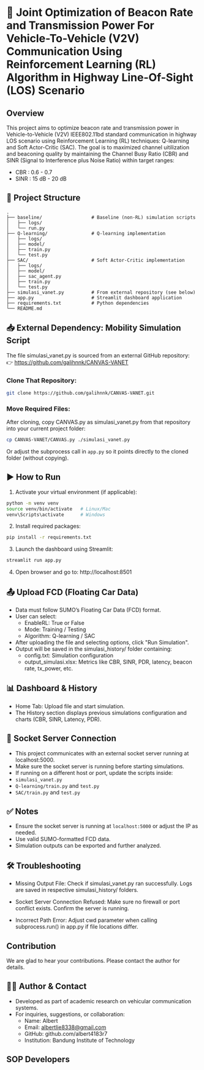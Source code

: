 # 🚗 Joint Optimization of Beacon Rate and Transmission Power For Vehicle-To-Vehicle (V2V) Communication Using Reinforcement Learning (RL) Algorithm in Highway Line-Of-Sight (LOS) Scenario

## Overview
This project aims to optimize beacon rate and transmission power in Vehicle-to-Vehicle (V2V) IEEE802.11bd standard communication in  highway LOS scenario using Reinforcement Learning (RL) techniques: Q-learning and Soft Actor-Critic (SAC). The goal is to maximized channel uitilization and beaconing quality by maintaining the Channel Busy Ratio (CBR) and SINR (Signal to Interference plus Noise Ratio) within target ranges:
- CBR : 0.6 - 0.7
- SINR : 15 dB - 20 dB

## 📁 Project Structure
```
.
├── baseline/                  # Baseline (non-RL) simulation scripts
│   ├── logs/
│   └── run.py
├── Q-learning/                # Q-learning implementation
│   ├── logs/
│   ├── model/
│   ├── train.py
│   └── test.py
├── SAC/                       # Soft Actor-Critic implementation
│   ├── logs/
│   ├── model/
│   ├── sac_agent.py
│   ├── train.py
│   └── test.py
├── simulasi_vanet.py          # From external repository (see below)
├── app.py                     # Streamlit dashboard application
├── requirements.txt           # Python dependencies
└── README.md              
```

## 📥 External Dependency: Mobility Simulation Script
The file simulasi_vanet.py is sourced from an external GitHub repository:<br>
👉 https://github.com/galihnnk/CANVAS-VANET

### Clone That Repository:
```bash 
git clone https://github.com/galihnnk/CANVAS-VANET.git
```

### Move Required Files:
After cloning, copy CANVAS.py as simulasi_vanet.py from that repository into your current project folder:
```bash 
cp CANVAS-VANET/CANVAS.py ./simulasi_vanet.py
```
Or adjust the subprocess call in ```app.py``` so it points directly to the cloned folder (without copying).


## ▶️ How to Run
1. Activate your virtual environment (if applicable):
```bash
python -m venv venv
source venv/bin/activate   # Linux/Mac
venv\Scripts\activate      # Windows
```

2. Install required packages:
```bash
pip install -r requirements.txt
```

3. Launch the dashboard using Streamlit:
```bash
streamlit run app.py
```

4. Open browser and go to: http://localhost:8501

## 📤 Upload FCD (Floating Car Data)
- Data must follow SUMO’s Floating Car Data (FCD) format.
- User can select:
  - EnableRL: True or False
  - Mode: Training / Testing
  - Algorithm: Q-learning / SAC
- After uploading the file and selecting options, click "Run Simulation".
- Output will be saved in the simulasi_history/ folder containing:
   - config.txt: Simulation configuration
   - output_simulasi.xlsx: Metrics like CBR, SINR, PDR, latency, beacon rate, tx_power, etc.

## 📊 Dashboard & History
- Home Tab: Upload file and start simulation.
- The History section displays previous simulations configuration and charts (CBR, SINR, Latency, PDR).

## 🔌 Socket Server Connection
- This project communicates with an external socket server running at localhost:5000.
- Make sure the socket server is running before starting simulations.
- If running on a different host or port, update the scripts inside:
- ```simulasi_vanet.py```
- ```Q-learning/train.py``` and ```test.py```
- ```SAC/train.py``` and ```test.py```

## ✅ Notes
- Ensure the socket server is running at ```localhost:5000``` or adjust the IP as needed.
- Use valid SUMO-formatted FCD data.
- Simulation outputs can be exported and further analyzed.

## 🛠️ Troubleshooting
- Missing Output File:
Check if simulasi_vanet.py ran successfully. Logs are saved in respective simulasi_history/ folders.

- Socket Server Connection Refused:
Make sure no firewall or port conflict exists. Confirm the server is running.

- Incorrect Path Error:
Adjust cwd parameter when calling subprocess.run() in app.py if file locations differ.

## Contribution
We are glad to hear your contributions. Please contact the author for details.

## 👨‍💻 Author & Contact
- Developed as part of academic research on vehicular communication systems.
- For inquiries, suggestions, or collaboration:
   - Name: Albert
   - Email: albertlie8338@gmail.com
   - GitHub: github.com/albert4183r7
   - Institution: Bandung Institute of Technology
 
## SOP Developers

